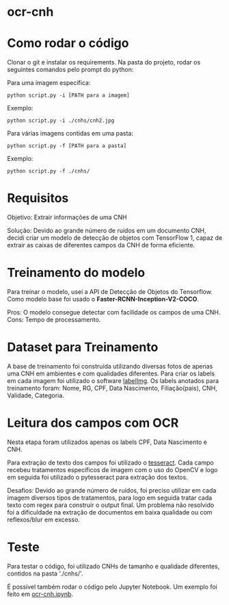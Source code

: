# ocr-cnh

# Como rodar o código
Clonar o git e instalar os requirements. Na pasta do projeto, rodar os seguintes comandos pelo prompt do python:

Para uma imagem específica:
```
python script.py -i [PATH para a imagem]
```
Exemplo:
```
python script.py -i ./cnhs/cnh2.jpg
```

Para várias imagens contidas em uma pasta:
```
python script.py -f [PATH para a pasta]
```
Exemplo:
```
python script.py -f ./cnhs/
```

# Requisitos
Objetivo: Extrair informações de uma CNH

Solução: Devido ao grande número de ruídos em um documento CNH, decidi criar um modelo de detecção de objetos com TensorFlow 1, capaz de extrair as caixas de diferentes campos da CNH de forma eficiente.

# Treinamento do modelo
Para treinar o modelo, usei a API de Detecção de Objetos do Tensorflow. Como modelo base foi usado o <b>Faster-RCNN-Inception-V2-COCO</b>.

Pros: O modelo consegue detectar com facilidade os campos de uma CNH.
Cons: Tempo de processamento.

# Dataset para Treinamento
A base de treinamento foi construída utilizando diversas fotos de apenas uma CNH em ambientes e com qualidades diferentes. Para criar os labels em cada imagem foi utilizado o software <a href="https://github.com/tzutalin/labelImg">labelImg</a>. Os labels anotados para treinamento foram: Nome, RG, CPF, Data Nascimento, Filiação(pais), CNH, Validade, Categoria.

# Leitura dos campos com OCR
Nesta etapa foram utilizados apenas os labels CPF, Data Nascimento e CNH.

Para extração de texto dos campos foi utilizado o <a href="https://github.com/tesseract-ocr/tesseract">tesseract</a>. Cada campo recebeu tratamentos específicos de imagem com o uso do OpenCV e logo em seguida foi utilizado o pytesseract para extração dos textos.

Desafios: Devido ao grande número de ruídos, foi preciso utilizar em cada imagem diversos tipos de tratamentos, para logo em seguida tratar cada texto com regex para construir o output final. Um problema não resolvido foi a dificuldade na extração de documentos em baixa qualidade ou com reflexos/blur em excesso.

# Teste
Para testar o código, foi utilizado CNHs de tamanho e qualidade diferentes, contidos na pasta './cnhs/'.

É possível também rodar o código pelo Jupyter Notebook. Um exemplo foi feito em <a href="https://github.com/Diegobm99/ocr-cnh/blob/master/ocr-cnh.ipynb">ocr-cnh.ipynb</a>.
